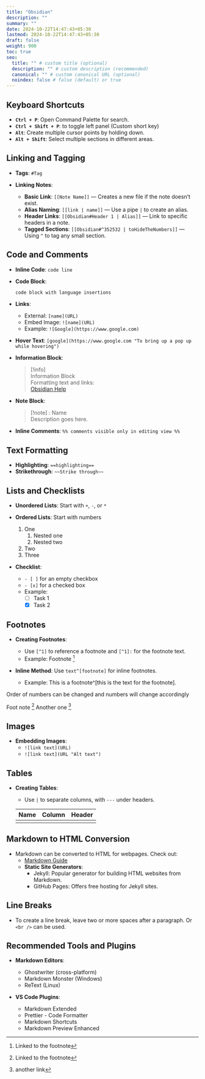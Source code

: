```yaml
---
title: "Obsidian"
description: ""
summary: ""
date: 2024-10-22T14:47:43+05:30
lastmod: 2024-10-22T14:47:43+05:30
draft: false
weight: 900
toc: true
seo:
  title: "" # custom title (optional)
  description: "" # custom description (recommended)
  canonical: "" # custom canonical URL (optional)
  noindex: false # false (default) or true
---
```


## Keyboard Shortcuts
- **`Ctrl + P`**: Open Command Palette for search.
- **`Ctrl + Shift + P`**:  to toggle left panel (Custom short key)
- **`Alt`**: Create multiple cursor points by holding down.
- **`Alt + Shift`**: Select multiple sections in different areas.

## Linking and Tagging
- **Tags**: `#Tag`
  
- **Linking Notes**:
  - **Basic Link**: `[[Note Name]]` — Creates a new file if the note doesn’t exist.
  - **Alias Naming**: `[[link | name]]` — Use a pipe `|` to create an alias.
  - **Header Links**: `[[Obsidian#Header 1 | Alias]]` — Link to specific headers in a note.
  - **Tagged Sections**: `[[Obsidian#^352532 | toHideTheNumbers]]` — Using `^` to tag any small section.

## Code and Comments
- **Inline Code**: `code line`
- **Code Block**:
  ```c
  code block with language insertions
  ```

- **Links**:
  - External: `[name](URL)` 
  - Embed Image: `![name](URL)` 
  - Example: `![Google](https://www.google.com)`

- **Hover Text**: `[google](https://www.google.com "To bring up a pop up while hovering")`

- **Information Block**:
  > [!info]  
  > Information Block  
  > Formatting text and links:  
  > [Obsidian Help](https://help.obsidian.md/Editing+and+formatting/Basic+formatting+syntax)

- **Note Block**:  
  > [!note] : Name  
  > Description goes here.

- **Inline Comments**: `%% comments visible only in editing view %%`

## Text Formatting
- **Highlighting**: `==highlighting==`
- **Strikethrough**: `~~Strike through~~`

## Lists and Checklists
- **Unordered Lists**: Start with `+`, `-`, or `*`
- **Ordered Lists**: Start with numbers
  1. One
     1. Nested one
     2. Nested two
  2. Two
  3. Three

- **Checklist**: 
  - `- [ ]` for an empty checkbox  
  - `- [x]` for a checked box  
  - Example:
    - [ ] Task 1
    - [x] Task 2

## Footnotes
- **Creating Footnotes**: 
  - Use `[^1]` to reference a footnote and `[^1]:` for the footnote text.
  - Example: Footnote [^1]

- **Inline Method**: Use `text^[footnote]` for inline footnotes.
  - Example: This is a footnote^[this is the text for the footnote].

Order of numbers can be changed and numbers will change accordingly

Foot note [^1]
Another one [^2]

[^1]: Linked to the footnote
[^2]: another link

## Images
- **Embedding Images**: 
  - `![link text](URL)` 
  - `![link text](URL "Alt text")`

## Tables
- **Creating Tables**: 
  - Use `|` to separate columns, with `---` under headers.
  
  | Name | Column | Header |
  | ---- | ------ | ------ |
  |      |        |        |

## Markdown to HTML Conversion
- Markdown can be converted to HTML for webpages. Check out:
  - [Markdown Guide](https://www.markdownguide.org)
  - **Static Site Generators**:
    - Jekyll: Popular generator for building HTML websites from Markdown.
    - GitHub Pages: Offers free hosting for Jekyll sites.

## Line Breaks
- To create a line break, leave two or more spaces after a paragraph. Or `<br />` can be used.

## Recommended Tools and Plugins
- **Markdown Editors**:
  - Ghostwriter (cross-platform)
  - Markdown Monster (Windows)
  - ReText (Linux)

- **VS Code Plugins**:
  - Markdown Extended
  - Prettier - Code Formatter
  - Markdown Shortcuts
  - Markdown Preview Enhanced

